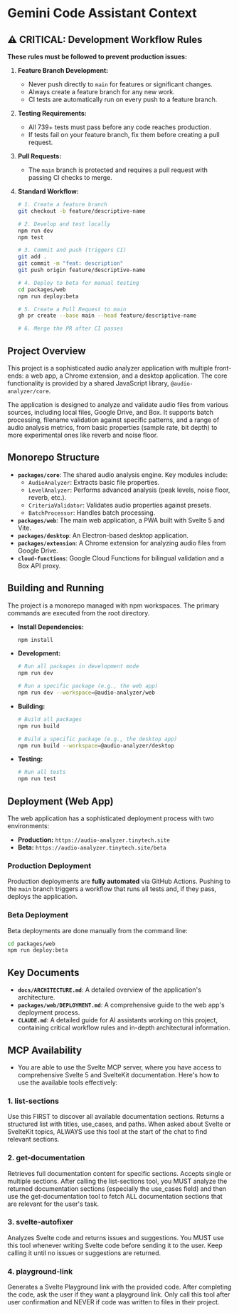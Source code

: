 # Gemini Code Assistant Context

## ⚠️ CRITICAL: Development Workflow Rules

**These rules must be followed to prevent production issues:**

1.  **Feature Branch Development:**
    *   Never push directly to `main` for features or significant changes.
    *   Always create a feature branch for any new work.
    *   CI tests are automatically run on every push to a feature branch.

2.  **Testing Requirements:**
    *   All 739+ tests must pass before any code reaches production.
    *   If tests fail on your feature branch, fix them before creating a pull request.

3.  **Pull Requests:**
    *   The `main` branch is protected and requires a pull request with passing CI checks to merge.

4.  **Standard Workflow:**
    ```bash
    # 1. Create a feature branch
    git checkout -b feature/descriptive-name

    # 2. Develop and test locally
    npm run dev
    npm test

    # 3. Commit and push (triggers CI)
    git add .
    git commit -m "feat: description"
    git push origin feature/descriptive-name

    # 4. Deploy to beta for manual testing
    cd packages/web
    npm run deploy:beta

    # 5. Create a Pull Request to main
    gh pr create --base main --head feature/descriptive-name

    # 6. Merge the PR after CI passes
    ```

## Project Overview

This project is a sophisticated audio analyzer application with multiple front-ends: a web app, a Chrome extension, and a desktop application. The core functionality is provided by a shared JavaScript library, `@audio-analyzer/core`.

The application is designed to analyze and validate audio files from various sources, including local files, Google Drive, and Box. It supports batch processing, filename validation against specific patterns, and a range of audio analysis metrics, from basic properties (sample rate, bit depth) to more experimental ones like reverb and noise floor.

## Monorepo Structure

-   **`packages/core`**: The shared audio analysis engine. Key modules include:
    -   `AudioAnalyzer`: Extracts basic file properties.
    -   `LevelAnalyzer`: Performs advanced analysis (peak levels, noise floor, reverb, etc.).
    -   `CriteriaValidator`: Validates audio properties against presets.
    -   `BatchProcessor`: Handles batch processing.
-   **`packages/web`**: The main web application, a PWA built with Svelte 5 and Vite.
-   **`packages/desktop`**: An Electron-based desktop application.
-   **`packages/extension`**: A Chrome extension for analyzing audio files from Google Drive.
-   **`cloud-functions`**: Google Cloud Functions for bilingual validation and a Box API proxy.

## Building and Running

The project is a monorepo managed with npm workspaces. The primary commands are executed from the root directory.

-   **Install Dependencies:**
    ```bash
    npm install
    ```

-   **Development:**
    ```bash
    # Run all packages in development mode
    npm run dev

    # Run a specific package (e.g., the web app)
    npm run dev --workspace=@audio-analyzer/web
    ```

-   **Building:**
    ```bash
    # Build all packages
    npm run build

    # Build a specific package (e.g., the desktop app)
    npm run build --workspace=@audio-analyzer/desktop
    ```

-   **Testing:**
    ```bash
    # Run all tests
    npm run test
    ```

## Deployment (Web App)

The web application has a sophisticated deployment process with two environments:

-   **Production:** `https://audio-analyzer.tinytech.site`
-   **Beta:** `https://audio-analyzer.tinytech.site/beta`

### Production Deployment

Production deployments are **fully automated** via GitHub Actions. Pushing to the `main` branch triggers a workflow that runs all tests and, if they pass, deploys the application.

### Beta Deployment

Beta deployments are done manually from the command line:

```bash
cd packages/web
npm run deploy:beta
```

## Key Documents

-   **`docs/ARCHITECTURE.md`**: A detailed overview of the application's architecture.
-   **`packages/web/DEPLOYMENT.md`**: A comprehensive guide to the web app's deployment process.
-   **`CLAUDE.md`**: A detailed guide for AI assistants working on this project, containing critical workflow rules and in-depth architectural information.

## MCP Availability
- You are able to use the Svelte MCP server, where you have access to comprehensive Svelte 5 and SvelteKit documentation. Here's how to use the available tools effectively:

### 1. list-sections

Use this FIRST to discover all available documentation sections. Returns a structured list with titles, use_cases, and paths.
When asked about Svelte or SvelteKit topics, ALWAYS use this tool at the start of the chat to find relevant sections.

### 2. get-documentation

Retrieves full documentation content for specific sections. Accepts single or multiple sections.
After calling the list-sections tool, you MUST analyze the returned documentation sections (especially the use_cases field) and then use the get-documentation tool to fetch ALL documentation sections that are relevant for the user's task.

### 3. svelte-autofixer

Analyzes Svelte code and returns issues and suggestions.
You MUST use this tool whenever writing Svelte code before sending it to the user. Keep calling it until no issues or suggestions are returned.

### 4. playground-link

Generates a Svelte Playground link with the provided code.
After completing the code, ask the user if they want a playground link. Only call this tool after user confirmation and NEVER if code was written to files in their project.
